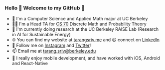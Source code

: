 ### Hello 👋 Welcome to my GitHub 🤖

- 🐻 I'm a Computer Science and Applied Math major at UC Berkeley 
- 👨‍🏫 I'm a Head TA for [CS 70](http://www.eecs70.org/staff/) Discrete Math and Probability Theory
- 🔭 I'm currently doing research at the UC Berkeley RAISE Lab (Research in AI for Sustainable Energy)
- 🌐 You can find my website at [tarangsriv.me](tarangsriv.me) and 😃 connect on [LinkedIn](https://www.linkedin.com/in/tarangsriv/)
- 💛 Follow me on [Instagram](https://www.instagram.com/tsgoten/) and [Twitter](https://twitter.com/tsgoten)! 
- 📫 Email me at [tarang.sriv@berkeley.edu](mailto:tarang.sriv@berkeley.edu)
- 📱 I really enjoy mobile development, and have worked with iOS, Android and React-Native 
<!--
**tsgoten/tsgoten** is a ✨ _special_ ✨ repository because its `README.md` (this file) appears on your GitHub profile.

Here are some ideas to get you started:

- 🔭 I’m currently working on ...
- 🌱 I’m currently learning ...
- 👯 I’m looking to collaborate on ...
- 🤔 I’m looking for help with ...
- 💬 Ask me about ...
- 📫 How to reach me: ...
- 😄 Pronouns: ...
- ⚡ Fun fact: ...
-->
